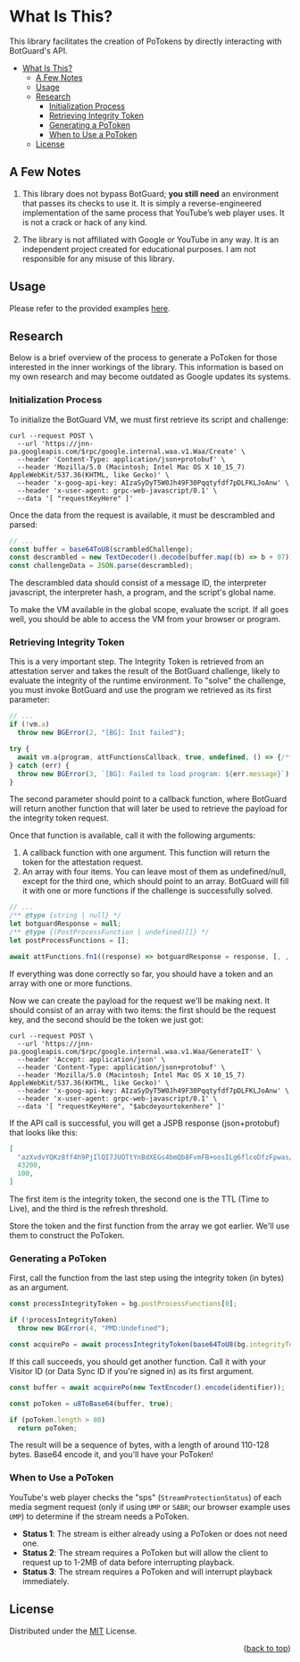 # What Is This?
This library facilitates the creation of PoTokens by directly interacting with BotGuard's API.


- [What Is This?](#what-is-this)
  - [A Few Notes](#a-few-notes)
  - [Usage](#usage)
  - [Research](#research)
    - [Initialization Process](#initialization-process)
    - [Retrieving Integrity Token](#retrieving-integrity-token)
    - [Generating a PoToken](#generating-a-potoken)
    - [When to Use a PoToken](#when-to-use-a-potoken)
  - [License](#license)

## A Few Notes

1. This library does not bypass BotGuard; **you still need** an environment that passes its checks to use it. It is simply a reverse-engineered implementation of the same process that YouTube’s web player uses. It is not a crack or hack of any kind.

2. The library is not affiliated with Google or YouTube in any way. It is an independent project created for educational purposes. I am not responsible for any misuse of this library.

## Usage

Please refer to the provided examples [here](./examples/).

## Research

Below is a brief overview of the process to generate a PoToken for those interested in the inner workings of the library. This information is based on my own research and may become outdated as Google updates its systems.

### Initialization Process

To initialize the BotGuard VM, we must first retrieve its script and challenge:
```shell
curl --request POST \
  --url 'https://jnn-pa.googleapis.com/$rpc/google.internal.waa.v1.Waa/Create' \
  --header 'Content-Type: application/json+protobuf' \
  --header 'Mozilla/5.0 (Macintosh; Intel Mac OS X 10_15_7) AppleWebKit/537.36(KHTML, like Gecko)' \
  --header 'x-goog-api-key: AIzaSyDyT5W0Jh49F30Pqqtyfdf7pDLFKLJoAnw' \
  --header 'x-user-agent: grpc-web-javascript/0.1' \
  --data '[ "requestKeyHere" ]'
```

Once the data from the request is available, it must be descrambled and parsed:
```js
// ...
const buffer = base64ToU8(scrambledChallenge);
const descrambled = new TextDecoder().decode(buffer.map((b) => b + 97));
const challengeData = JSON.parse(descrambled);
```

The descrambled data should consist of a message ID, the interpreter javascript, the interpreter hash, a program, and the script's global name. 

To make the VM available in the global scope, evaluate the script. If all goes well, you should be able to access the VM from your browser or program.

### Retrieving Integrity Token

This is a very important step. The Integrity Token is retrieved from an attestation server and takes the result of the BotGuard challenge, likely to evaluate the integrity of the runtime environment. To "solve" the challenge, you must invoke BotGuard and use the program we retrieved as its first parameter:

```js
// ...
if (!vm.a)
  throw new BGError(2, "[BG]: Init failed");

try {
  await vm.a(program, attFunctionsCallback, true, undefined, () => {/** no-op */ });
} catch (err) {
  throw new BGError(3, `[BG]: Failed to load program: ${err.message}`);
}
```

The second parameter should point to a callback function, where BotGuard will return another function that will later be used to retrieve the payload for the integrity token request.

Once that function is available, call it with the following arguments:
1. A callback function with one argument. This function will return the token for the attestation request.
2. An array with four items. You can leave most of them as undefined/null, except for the third one, which should point to an array. BotGuard will fill it with one or more functions if the challenge is successfully solved.

```js
// ...
/** @type {string | null} */
let botguardResponse = null;
/** @type {(PostProcessFunction | undefined)[]} */
let postProcessFunctions = [];

await attFunctions.fn1((response) => botguardResponse = response, [, , postProcessFunctions,]);
```

If everything was done correctly so far, you should have a token and an array with one or more functions.

Now we can create the payload for the request we'll be making next. It should consist of an array with two items: the first should be the request key, and the second should be the token we just got:
  
```shell
curl --request POST \
  --url 'https://jnn-pa.googleapis.com/$rpc/google.internal.waa.v1.Waa/GenerateIT' \
  --header 'Accept: application/json' \
  --header 'Content-Type: application/json+protobuf' \
  --header 'Mozilla/5.0 (Macintosh; Intel Mac OS X 10_15_7) AppleWebKit/537.36(KHTML, like Gecko)' \
  --header 'x-goog-api-key: AIzaSyDyT5W0Jh49F30Pqqtyfdf7pDLFKLJoAnw' \
  --header 'x-user-agent: grpc-web-javascript/0.1' \
  --data '[ "requestKeyHere", "$abcdeyourtokenhere" ]'
```

If the API call is successful, you will get a JSPB response (json+protobuf) that looks like this:
```json
[
  "azXvdvYQKz8ff4h9PjIlQI7JUOTtYnBdXEGs4bmQb8FvmFB+oosILg6flcoDfzFpwas/hitYcUzx3Qm+DFtQ9slN",
  43200,
  100,
]
```

The first item is the integrity token, the second one is the TTL (Time to Live), and the third is the refresh threshold.

Store the token and the first function from the array we got earlier. We'll use them to construct the PoToken.

### Generating a PoToken

First, call the function from the last step using the integrity token (in bytes) as an argument.

```js
const processIntegrityToken = bg.postProcessFunctions[0];

if (!processIntegrityToken)
  throw new BGError(4, "PMD:Undefined");

const acquirePo = await processIntegrityToken(base64ToU8(bg.integrityToken));
```

If this call succeeds, you should get another function. Call it with your Visitor ID (or Data Sync ID if you're signed in) as its first argument.
```js
const buffer = await acquirePo(new TextEncoder().encode(identifier));

const poToken = u8ToBase64(buffer, true);

if (poToken.length > 80)
  return poToken;
```

The result will be a sequence of bytes, with a length of around 110-128 bytes. Base64 encode it, and you'll have your PoToken!

### When to Use a PoToken

YouTube's web player checks the "sps" (`StreamProtectionStatus`) of each media segment request (only if using `UMP` or `SABR`; our browser example uses `UMP`) to determine if the stream needs a PoToken.

- **Status 1**: The stream is either already using a PoToken or does not need one.
- **Status 2**: The stream requires a PoToken but will allow the client to request up to 1-2MB of data before interrupting playback.
- **Status 3**: The stream requires a PoToken and will interrupt playback immediately.

## License

Distributed under the [MIT](https://choosealicense.com/licenses/mit/) License.

<p align="right">
(<a href="#top">back to top</a>)
</p>
